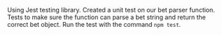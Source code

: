 Using Jest testing library. Created a unit test on our bet parser function. Tests to make sure
the function can parse a bet string and return the correct bet object. Run the test with the
command `npm test`.